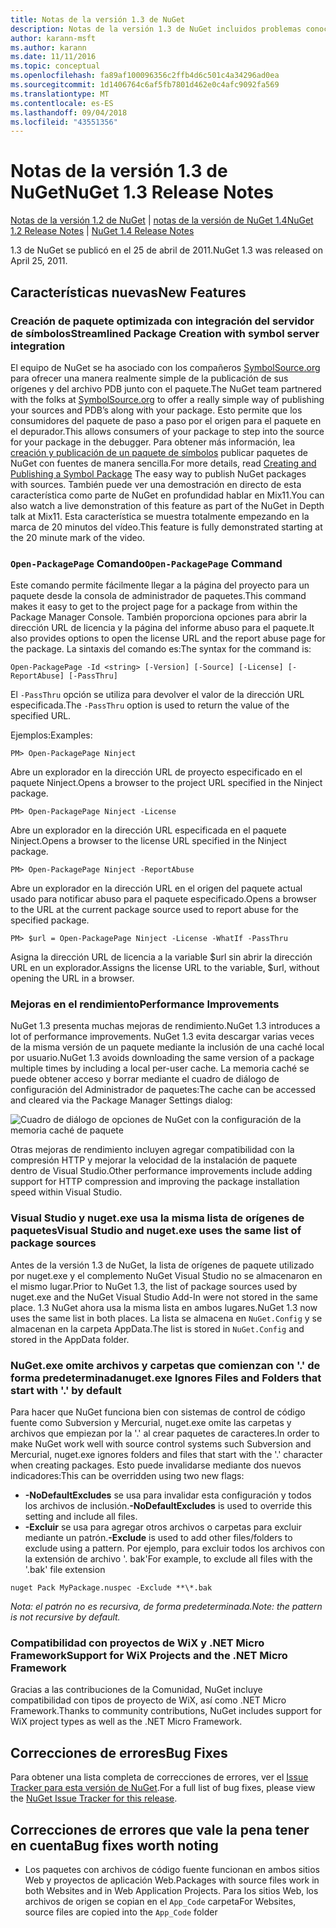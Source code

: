 ```yaml
---
title: Notas de la versión 1.3 de NuGet
description: Notas de la versión 1.3 de NuGet incluidos problemas conocidos, correcciones de errores, características agregadas y dcr.
author: karann-msft
ms.author: karann
ms.date: 11/11/2016
ms.topic: conceptual
ms.openlocfilehash: fa89af100096356c2ffb4d6c501c4a34296ad0ea
ms.sourcegitcommit: 1d1406764c6af5fb7801d462e0c4afc9092fa569
ms.translationtype: MT
ms.contentlocale: es-ES
ms.lasthandoff: 09/04/2018
ms.locfileid: "43551356"
---
```

# <a name="nuget-13-release-notes"></a><span data-ttu-id="e0a63-103">Notas de la versión 1.3 de NuGet</span><span class="sxs-lookup"><span data-stu-id="e0a63-103">NuGet 1.3 Release Notes</span></span>

<span data-ttu-id="e0a63-104">[Notas de la versión 1.2 de NuGet](../release-notes/nuget-1.2.md) | [notas de la versión de NuGet 1.4](../release-notes/nuget-1.4.md)</span><span class="sxs-lookup"><span data-stu-id="e0a63-104">[NuGet 1.2 Release Notes](../release-notes/nuget-1.2.md) | [NuGet 1.4 Release Notes](../release-notes/nuget-1.4.md)</span></span>

<span data-ttu-id="e0a63-105">1.3 de NuGet se publicó en el 25 de abril de 2011.</span><span class="sxs-lookup"><span data-stu-id="e0a63-105">NuGet 1.3 was released on April 25, 2011.</span></span>

## <a name="new-features"></a><span data-ttu-id="e0a63-106">Características nuevas</span><span class="sxs-lookup"><span data-stu-id="e0a63-106">New Features</span></span>

### <a name="streamlined-package-creation-with-symbol-server-integration"></a><span data-ttu-id="e0a63-107">Creación de paquete optimizada con integración del servidor de símbolos</span><span class="sxs-lookup"><span data-stu-id="e0a63-107">Streamlined Package Creation with symbol server integration</span></span>

<span data-ttu-id="e0a63-108">El equipo de NuGet se ha asociado con los compañeros [SymbolSource.org](http://www.symbolsource.org/) para ofrecer una manera realmente simple de la publicación de sus orígenes y del archivo PDB junto con el paquete.</span><span class="sxs-lookup"><span data-stu-id="e0a63-108">The NuGet team partnered with the folks at [SymbolSource.org](http://www.symbolsource.org/) to offer a really simple way of publishing your sources and PDB’s along with your package.</span></span> <span data-ttu-id="e0a63-109">Esto permite que los consumidores del paquete de paso a paso por el origen para el paquete en el depurador.</span><span class="sxs-lookup"><span data-stu-id="e0a63-109">This allows consumers of your package to step into the source for your package in the debugger.</span></span> <span data-ttu-id="e0a63-110">Para obtener más información, lea [creación y publicación de un paquete de símbolos](../create-packages/symbol-packages.md) publicar paquetes de NuGet con fuentes de manera sencilla.</span><span class="sxs-lookup"><span data-stu-id="e0a63-110">For more details, read [Creating and Publishing a Symbol Package](../create-packages/symbol-packages.md) The easy way to publish NuGet packages with sources.</span></span> <span data-ttu-id="e0a63-111">También puede ver una demostración en directo de esta característica como parte de NuGet en profundidad hablar en Mix11.</span><span class="sxs-lookup"><span data-stu-id="e0a63-111">You can also watch a live demonstration of this feature as part of the NuGet in Depth talk at Mix11.</span></span> <span data-ttu-id="e0a63-112">Esta característica se muestra totalmente empezando en la marca de 20 minutos del vídeo.</span><span class="sxs-lookup"><span data-stu-id="e0a63-112">This feature is fully demonstrated starting at the 20 minute mark of the video.</span></span>

### <a name="open-packagepage-command"></a><span data-ttu-id="e0a63-113">`Open-PackagePage` Comando</span><span class="sxs-lookup"><span data-stu-id="e0a63-113">`Open-PackagePage` Command</span></span>

<span data-ttu-id="e0a63-114">Este comando permite fácilmente llegar a la página del proyecto para un paquete desde la consola de administrador de paquetes.</span><span class="sxs-lookup"><span data-stu-id="e0a63-114">This command makes it easy to get to the project page for a package from within the Package Manager Console.</span></span> <span data-ttu-id="e0a63-115">También proporciona opciones para abrir la dirección URL de licencia y la página del informe abuso para el paquete.</span><span class="sxs-lookup"><span data-stu-id="e0a63-115">It also provides options to open the license URL and the report abuse page for the package.</span></span>
<span data-ttu-id="e0a63-116">La sintaxis del comando es:</span><span class="sxs-lookup"><span data-stu-id="e0a63-116">The syntax for the command is:</span></span>

    Open-PackagePage -Id <string> [-Version] [-Source] [-License] [-ReportAbuse] [-PassThru]

<span data-ttu-id="e0a63-117">El `-PassThru` opción se utiliza para devolver el valor de la dirección URL especificada.</span><span class="sxs-lookup"><span data-stu-id="e0a63-117">The `-PassThru` option is used to return the value of the specified URL.</span></span>

<span data-ttu-id="e0a63-118">Ejemplos:</span><span class="sxs-lookup"><span data-stu-id="e0a63-118">Examples:</span></span>

    PM> Open-PackagePage Ninject

<span data-ttu-id="e0a63-119">Abre un explorador en la dirección URL de proyecto especificado en el paquete Ninject.</span><span class="sxs-lookup"><span data-stu-id="e0a63-119">Opens a browser to the project URL specified in the Ninject package.</span></span>

    PM> Open-PackagePage Ninject -License

<span data-ttu-id="e0a63-120">Abre un explorador en la dirección URL especificada en el paquete Ninject.</span><span class="sxs-lookup"><span data-stu-id="e0a63-120">Opens a browser to the license URL specified in the Ninject package.</span></span>

    PM> Open-PackagePage Ninject -ReportAbuse

<span data-ttu-id="e0a63-121">Abre un explorador en la dirección URL en el origen del paquete actual usado para notificar abuso para el paquete especificado.</span><span class="sxs-lookup"><span data-stu-id="e0a63-121">Opens a browser to the URL at the current package source used to report abuse for the specified package.</span></span>

    PM> $url = Open-PackagePage Ninject -License -WhatIf -PassThru

<span data-ttu-id="e0a63-122">Asigna la dirección URL de licencia a la variable $url sin abrir la dirección URL en un explorador.</span><span class="sxs-lookup"><span data-stu-id="e0a63-122">Assigns the license URL to the variable, $url, without opening the URL in a browser.</span></span>

### <a name="performance-improvements"></a><span data-ttu-id="e0a63-123">Mejoras en el rendimiento</span><span class="sxs-lookup"><span data-stu-id="e0a63-123">Performance Improvements</span></span>

<span data-ttu-id="e0a63-124">NuGet 1.3 presenta muchas mejoras de rendimiento.</span><span class="sxs-lookup"><span data-stu-id="e0a63-124">NuGet 1.3 introduces a lot of performance improvements.</span></span> <span data-ttu-id="e0a63-125">NuGet 1.3 evita descargar varias veces de la misma versión de un paquete mediante la inclusión de una caché local por usuario.</span><span class="sxs-lookup"><span data-stu-id="e0a63-125">NuGet 1.3 avoids downloading the same version of a package multiple times by including a local per-user cache.</span></span> <span data-ttu-id="e0a63-126">La memoria caché se puede obtener acceso y borrar mediante el cuadro de diálogo de configuración del Administrador de paquetes:</span><span class="sxs-lookup"><span data-stu-id="e0a63-126">The cache can be accessed and cleared via the Package Manager Settings dialog:</span></span>

![Cuadro de diálogo de opciones de NuGet con la configuración de la memoria caché de paquete](./media/nuget-options.png)

<span data-ttu-id="e0a63-128">Otras mejoras de rendimiento incluyen agregar compatibilidad con la compresión HTTP y mejorar la velocidad de la instalación de paquete dentro de Visual Studio.</span><span class="sxs-lookup"><span data-stu-id="e0a63-128">Other performance improvements include adding support for HTTP compression and improving the package installation speed within Visual Studio.</span></span>

### <a name="visual-studio-and-nugetexe-uses-the-same-list-of-package-sources"></a><span data-ttu-id="e0a63-129">Visual Studio y nuget.exe usa la misma lista de orígenes de paquetes</span><span class="sxs-lookup"><span data-stu-id="e0a63-129">Visual Studio and nuget.exe uses the same list of package sources</span></span>

<span data-ttu-id="e0a63-130">Antes de la versión 1.3 de NuGet, la lista de orígenes de paquete utilizado por nuget.exe y el complemento NuGet Visual Studio no se almacenaron en el mismo lugar.</span><span class="sxs-lookup"><span data-stu-id="e0a63-130">Prior to NuGet 1.3, the list of package sources used by nuget.exe and the NuGet Visual Studio Add-In were not stored in the same place.</span></span> <span data-ttu-id="e0a63-131">1.3 NuGet ahora usa la misma lista en ambos lugares.</span><span class="sxs-lookup"><span data-stu-id="e0a63-131">NuGet 1.3 now uses the same list in both places.</span></span> <span data-ttu-id="e0a63-132">La lista se almacena en `NuGet.Config` y se almacenan en la carpeta AppData.</span><span class="sxs-lookup"><span data-stu-id="e0a63-132">The list is stored in `NuGet.Config` and stored in the AppData folder.</span></span>

### <a name="nugetexe-ignores-files-and-folders-that-start-with--by-default"></a><span data-ttu-id="e0a63-133">NuGet.exe omite archivos y carpetas que comienzan con '.' de forma predeterminada</span><span class="sxs-lookup"><span data-stu-id="e0a63-133">nuget.exe Ignores Files and Folders that start with '.' by default</span></span>

<span data-ttu-id="e0a63-134">Para hacer que NuGet funciona bien con sistemas de control de código fuente como Subversion y Mercurial, nuget.exe omite las carpetas y archivos que empiezan por la '.' al crear paquetes de caracteres.</span><span class="sxs-lookup"><span data-stu-id="e0a63-134">In order to make NuGet work well with source control systems such Subversion and Mercurial, nuget.exe ignores folders and files that start with the '.' character when creating packages.</span></span> <span data-ttu-id="e0a63-135">Esto puede invalidarse mediante dos nuevos indicadores:</span><span class="sxs-lookup"><span data-stu-id="e0a63-135">This can be overridden using two new flags:</span></span>

* <span data-ttu-id="e0a63-136">__-NoDefaultExcludes__ se usa para invalidar esta configuración y todos los archivos de inclusión.</span><span class="sxs-lookup"><span data-stu-id="e0a63-136">__-NoDefaultExcludes__ is used to override this setting and include all files.</span></span>
* <span data-ttu-id="e0a63-137">__-Excluir__ se usa para agregar otros archivos o carpetas para excluir mediante un patrón.</span><span class="sxs-lookup"><span data-stu-id="e0a63-137">__-Exclude__ is used to add other files/folders to exclude using a pattern.</span></span> <span data-ttu-id="e0a63-138">Por ejemplo, para excluir todos los archivos con la extensión de archivo '. bak'</span><span class="sxs-lookup"><span data-stu-id="e0a63-138">For example, to exclude all files with the '.bak' file extension</span></span>

```
nuget Pack MyPackage.nuspec -Exclude **\*.bak
```  

<span data-ttu-id="e0a63-139">_Nota: el patrón no es recursiva, de forma predeterminada._</span><span class="sxs-lookup"><span data-stu-id="e0a63-139">_Note: the pattern is not recursive by default._</span></span>

### <a name="support-for-wix-projects-and-the-net-micro-framework"></a><span data-ttu-id="e0a63-140">Compatibilidad con proyectos de WiX y .NET Micro Framework</span><span class="sxs-lookup"><span data-stu-id="e0a63-140">Support for WiX Projects and the .NET Micro Framework</span></span>

<span data-ttu-id="e0a63-141">Gracias a las contribuciones de la Comunidad, NuGet incluye compatibilidad con tipos de proyecto de WiX, así como .NET Micro Framework.</span><span class="sxs-lookup"><span data-stu-id="e0a63-141">Thanks to community contributions, NuGet includes support for WiX project types as well as the .NET Micro Framework.</span></span>

## <a name="bug-fixes"></a><span data-ttu-id="e0a63-142">Correcciones de errores</span><span class="sxs-lookup"><span data-stu-id="e0a63-142">Bug Fixes</span></span>

<span data-ttu-id="e0a63-143">Para obtener una lista completa de correcciones de errores, ver el [Issue Tracker para esta versión de NuGet](http://nuget.codeplex.com/workitem/list/advanced?keyword=&status=All&type=All&priority=All&release=NuGet%201.3&assignedTo=All&component=All&sortField=LastUpdatedDate&sortDirection=Descending&page=0).</span><span class="sxs-lookup"><span data-stu-id="e0a63-143">For a full list of bug fixes, please view the [NuGet Issue Tracker for this release](http://nuget.codeplex.com/workitem/list/advanced?keyword=&status=All&type=All&priority=All&release=NuGet%201.3&assignedTo=All&component=All&sortField=LastUpdatedDate&sortDirection=Descending&page=0).</span></span>

## <a name="bug-fixes-worth-noting"></a><span data-ttu-id="e0a63-144">Correcciones de errores que vale la pena tener en cuenta</span><span class="sxs-lookup"><span data-stu-id="e0a63-144">Bug fixes worth noting</span></span>

* <span data-ttu-id="e0a63-145">Los paquetes con archivos de código fuente funcionan en ambos sitios Web y proyectos de aplicación Web.</span><span class="sxs-lookup"><span data-stu-id="e0a63-145">Packages with source files work in both Websites and in Web Application Projects.</span></span>
<span data-ttu-id="e0a63-146">Para los sitios Web, los archivos de origen se copian en el `App_Code` carpeta</span><span class="sxs-lookup"><span data-stu-id="e0a63-146">For Websites, source files are copied into the `App_Code` folder</span></span>
